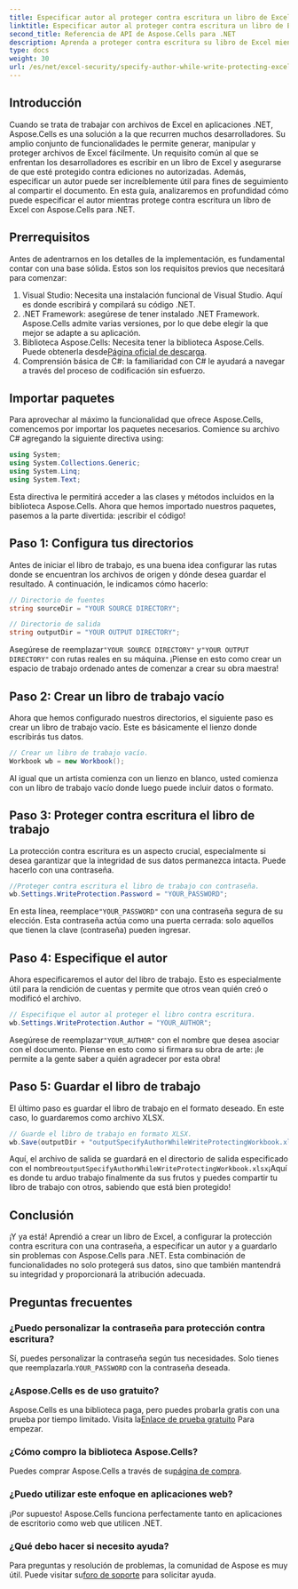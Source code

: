 ```yaml
---
title: Especificar autor al proteger contra escritura un libro de Excel
linktitle: Especificar autor al proteger contra escritura un libro de Excel
second_title: Referencia de API de Aspose.Cells para .NET
description: Aprenda a proteger contra escritura su libro de Excel mientras especifica un autor usando Aspose.Cells para .NET en esta guía paso a paso.
type: docs
weight: 30
url: /es/net/excel-security/specify-author-while-write-protecting-excel-workbook/
---
```

## Introducción

Cuando se trata de trabajar con archivos de Excel en aplicaciones .NET, Aspose.Cells es una solución a la que recurren muchos desarrolladores. Su amplio conjunto de funcionalidades le permite generar, manipular y proteger archivos de Excel fácilmente. Un requisito común al que se enfrentan los desarrolladores es escribir en un libro de Excel y asegurarse de que esté protegido contra ediciones no autorizadas. Además, especificar un autor puede ser increíblemente útil para fines de seguimiento al compartir el documento. En esta guía, analizaremos en profundidad cómo puede especificar el autor mientras protege contra escritura un libro de Excel con Aspose.Cells para .NET.

## Prerrequisitos

Antes de adentrarnos en los detalles de la implementación, es fundamental contar con una base sólida. Estos son los requisitos previos que necesitará para comenzar:

1. Visual Studio: Necesita una instalación funcional de Visual Studio. Aquí es donde escribirá y compilará su código .NET.
2. .NET Framework: asegúrese de tener instalado .NET Framework. Aspose.Cells admite varias versiones, por lo que debe elegir la que mejor se adapte a su aplicación.
3.  Biblioteca Aspose.Cells: Necesita tener la biblioteca Aspose.Cells. Puede obtenerla desde[Página oficial de descarga](https://releases.aspose.com/cells/net/).
4. Comprensión básica de C#: la familiaridad con C# le ayudará a navegar a través del proceso de codificación sin esfuerzo.

## Importar paquetes

Para aprovechar al máximo la funcionalidad que ofrece Aspose.Cells, comencemos por importar los paquetes necesarios. Comience su archivo C# agregando la siguiente directiva using:

```csharp
using System;
using System.Collections.Generic;
using System.Linq;
using System.Text;
```

Esta directiva le permitirá acceder a las clases y métodos incluidos en la biblioteca Aspose.Cells. Ahora que hemos importado nuestros paquetes, pasemos a la parte divertida: ¡escribir el código!

## Paso 1: Configura tus directorios

Antes de iniciar el libro de trabajo, es una buena idea configurar las rutas donde se encuentran los archivos de origen y dónde desea guardar el resultado. A continuación, le indicamos cómo hacerlo:

```csharp
// Directorio de fuentes
string sourceDir = "YOUR SOURCE DIRECTORY";

// Directorio de salida
string outputDir = "YOUR OUTPUT DIRECTORY";
```

 Asegúrese de reemplazar`"YOUR SOURCE DIRECTORY"` y`"YOUR OUTPUT DIRECTORY"` con rutas reales en su máquina. ¡Piense en esto como crear un espacio de trabajo ordenado antes de comenzar a crear su obra maestra!

## Paso 2: Crear un libro de trabajo vacío

Ahora que hemos configurado nuestros directorios, el siguiente paso es crear un libro de trabajo vacío. Este es básicamente el lienzo donde escribirás tus datos.

```csharp
// Crear un libro de trabajo vacío.
Workbook wb = new Workbook();
```

Al igual que un artista comienza con un lienzo en blanco, usted comienza con un libro de trabajo vacío donde luego puede incluir datos o formato.

## Paso 3: Proteger contra escritura el libro de trabajo

La protección contra escritura es un aspecto crucial, especialmente si desea garantizar que la integridad de sus datos permanezca intacta. Puede hacerlo con una contraseña.

```csharp
//Proteger contra escritura el libro de trabajo con contraseña.
wb.Settings.WriteProtection.Password = "YOUR_PASSWORD";
```

 En esta línea, reemplace`"YOUR_PASSWORD"` con una contraseña segura de su elección. Esta contraseña actúa como una puerta cerrada: solo aquellos que tienen la clave (contraseña) pueden ingresar.

## Paso 4: Especifique el autor

Ahora especificaremos el autor del libro de trabajo. Esto es especialmente útil para la rendición de cuentas y permite que otros vean quién creó o modificó el archivo.

```csharp
// Especifique el autor al proteger el libro contra escritura.
wb.Settings.WriteProtection.Author = "YOUR_AUTHOR";
```

 Asegúrese de reemplazar`"YOUR_AUTHOR"` con el nombre que desea asociar con el documento. Piense en esto como si firmara su obra de arte: ¡le permite a la gente saber a quién agradecer por esta obra!

## Paso 5: Guardar el libro de trabajo

El último paso es guardar el libro de trabajo en el formato deseado. En este caso, lo guardaremos como archivo XLSX. 

```csharp
// Guarde el libro de trabajo en formato XLSX.
wb.Save(outputDir + "outputSpecifyAuthorWhileWriteProtectingWorkbook.xlsx");
```

 Aquí, el archivo de salida se guardará en el directorio de salida especificado con el nombre`outputSpecifyAuthorWhileWriteProtectingWorkbook.xlsx`¡Aquí es donde tu arduo trabajo finalmente da sus frutos y puedes compartir tu libro de trabajo con otros, sabiendo que está bien protegido!

## Conclusión

¡Y ya está! Aprendió a crear un libro de Excel, a configurar la protección contra escritura con una contraseña, a especificar un autor y a guardarlo sin problemas con Aspose.Cells para .NET. Esta combinación de funcionalidades no solo protegerá sus datos, sino que también mantendrá su integridad y proporcionará la atribución adecuada.

## Preguntas frecuentes

### ¿Puedo personalizar la contraseña para protección contra escritura?  
 Sí, puedes personalizar la contraseña según tus necesidades. Solo tienes que reemplazarla.`YOUR_PASSWORD` con la contraseña deseada.

### ¿Aspose.Cells es de uso gratuito?  
 Aspose.Cells es una biblioteca paga, pero puedes probarla gratis con una prueba por tiempo limitado. Visita la[Enlace de prueba gratuito](https://releases.aspose.com/) Para empezar.

### ¿Cómo compro la biblioteca Aspose.Cells?  
 Puedes comprar Aspose.Cells a través de su[página de compra](https://purchase.aspose.com/buy).

### ¿Puedo utilizar este enfoque en aplicaciones web?  
¡Por supuesto! Aspose.Cells funciona perfectamente tanto en aplicaciones de escritorio como web que utilicen .NET.

### ¿Qué debo hacer si necesito ayuda?  
 Para preguntas y resolución de problemas, la comunidad de Aspose es muy útil. Puede visitar su[foro de soporte](https://forum.aspose.com/c/cells/9) para solicitar ayuda.